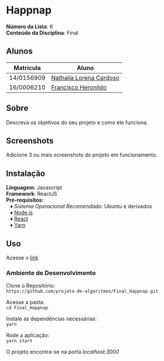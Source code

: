# Happnap

**Número da Lista**: 6<br>
**Conteúdo da Disciplina**: Final<br>

## Alunos

| Matrícula  | Aluno                                                        |
| ---------- | ------------------------------------------------------------ |
| 14/0156909 | [Nathalia Lorena Cardoso](https://github.com/Natilorens)     |
| 16/0006210 | [Francisco Heronildo](https://github.com/FranciscoHeronildo) |

## Sobre

Descreva os objetivos do seu projeto e como ele funciona.

## Screenshots

Adicione 3 ou mais screenshots do projeto em funcionamento.

## Instalação

**Linguagem**: Javascript<br>
**Framework**: ReactJS<br>
**Pré-requisitos:**<br>
&ensp; &diams; _Sistema Operacional Recomendado_: Ubuntu e derivados<br>
&ensp; &diams; [Node.js](https://nodejs.org/en/)<br>
&ensp; &diams; [React](https://reactjs.org/)<br>
&ensp; &diams; [Yarn](https://yarnpkg.com/)<br>

## Uso

Acesse o [link]()<br>

### Ambiente de Desenvolvimento

Clone o Repositório:<br>
`https://github.com/projeto-de-algoritmos/Final_Happnap.git`<br>

Acesse a pasta:<br>
`cd Final_Happnap`<br>

Instale as dependências necessárias:<br>
`yarn`<br>

Rode a aplicação:<br>
`yarn start`<br>

O projeto encontra-se na porta _localhost:3000_

<!-- ## Outros

Quaisquer outras informações sobre seu projeto podem ser descritas abaixo. -->
